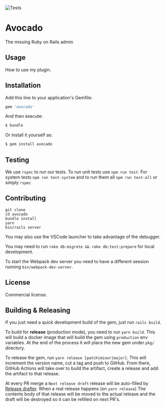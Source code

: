 ![Tests](https://github.com/adrianthedev/avocado/workflows/Tests/badge.svg)

# Avocado
The missing Ruby on Rails admin

## Usage
How to use my plugin.

## Installation
Add this line to your application's Gemfile:

```ruby
gem 'avocado'
```

And then execute:
```bash
$ bundle
```

Or install it yourself as:
```bash
$ gem install avocado
```

## Testing

We use `rspec` to run our tests. To run unit tests use `npm run test`. For system tests `npm run test-system` and to run them all `npm run test-all` or simply `rspec`

## Contributing

```
git clone
cd avocado
bundle install
yarn
bin/rails server
```

You may also use the VSCode launcher to take advantage of the debugger.

You may need to run `rake db:migrate && rake db:test:prepare` for local development.

To start the Webpack dev server you need to have a different seesion running `bin/webpack-dev-server`.

## License
Commercial license.

## Building & Releasing

If you just need a quick development build of the gem, just run `rails build`.

To build for **release** (production mode), you need to run `yarn build`. This will build a docker image that will build the gem using `production` env variables. At the end of the process it will place the new gem under `pkg/` directory.

To release the gem, run `yarn release [patch|minor|major]`. This will increment the version name, cut a tag and push to GitHub. From there, GitHub Actions will take over to build the artifact, create a release and add the artifact to that release.

At every PR merge a `Next release draft` release will be auto-filled by [Release drafter](https://github.com/marketplace/actions/release-drafter). When a real release happens (on `yarn release`) The contents body of that release will be moved to the actual release and the draft will be destroyed so it can be refilled on next PR's.

